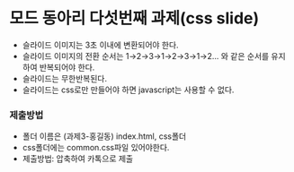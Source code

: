 # 모드 동아리 다섯번째 과제(css slide)
- 슬라이드 이미지는 3초 이내에 변환되어야 한다.
- 슬라이드 이미지의 전환 순서는 1→2→3→1→2→3→1→2... 와 같은 순서를 유지하여 반복되어야 한다.
- 슬라이드는 무한반복된다.
- 슬라이드는 css로만 만들어야 하면 javascript는 사용할 수 없다.

### 제출방법
- 폴더 이름은 (과제3-홍길동) index.html, css폴더 
- css폴더에는 common.css파일 있어야한다.
- 제출방법: 압축하여 카톡으로 제출 
